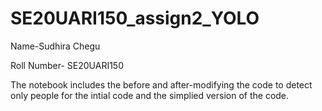 # SE20UARI150_assign2_YOLO

Name-Sudhira Chegu

Roll Number- SE20UARI150

The notebook includes the before and after-modifying the code to detect only people for the intial code and the simplied version of the code.
